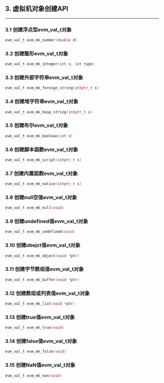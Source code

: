 ## 3. 虚拟机对象创建API

---

### 3.1 创建浮点型evm_val_t对象

```c
evm_val_t evm_mk_number(double d)

```

### 3.2 创建整形evm_val_t对象

```c
evm_val_t evm_mk_integer(int v, int type)

```

### 3.3 创建外部字符串evm_val_t对象

```c
evm_val_t evm_mk_foreign_string(intptr_t s)

```

### 3.4 创建堆字符串evm_val_t对象

```c
evm_val_t evm_mk_heap_string(intptr_t s)

```

### 3.5 创建布尔evm_val_t对象

```c
evm_val_t evm_mk_boolean(int v)

```

### 3.6 创建脚本函数evm_val_t对象

```c
evm_val_t evm_mk_script(intptr_t s)

```

### 3.7 创建内置函数evm_val_t对象

```c
evm_val_t evm_mk_native(intptr_t s)

```

### 3.8 创建null空值evm_val_t对象

```c
evm_val_t evm_mk_null(void)

```

### 3.9 创建undefined值evm_val_t对象

```c
evm_val_t evm_mk_undefined(void)

```

### 3.10 创建obejct值evm_val_t对象

```c
evm_val_t evm_mk_object(void *ptr)

```

### 3.11 创建字节数组值evm_val_t对象

```c
evm_val_t evm_mk_buffer(void *ptr)

```

### 3.12 创建数组或列表值evm_val_t对象

```c
evm_val_t evm_mk_list(void *ptr)

```

### 3.13 创建true值evm_val_t对象

```c
evm_val_t evm_mk_true(void)

```

### 3.14 创建false值evm_val_t对象

```c
evm_val_t evm_mk_false(void)

```

### 3.15 创建NaN值evm_val_t对象

```c
evm_val_t evm_mk_nan(void)
